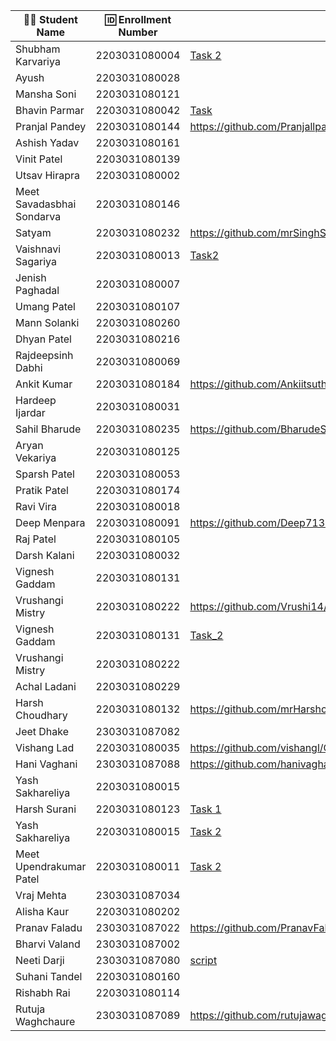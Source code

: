 | 👩‍🎓 Student Name | 🆔 Enrollment Number | Task 2 Script | GitHub Repo |
|-----------------|-------------------|------------|-------------|
| Shubham Karvariya | 2203031080004 | [Task 2](https://github.com/5hubhm/OpenTalkJS/blob/main/index.js) | [Github](https://github.com/5hubhm/OpenTalkJS) |
| Ayush | 2203031080028 | | |
| Mansha Soni | 2203031080121 | | |
| Bhavin Parmar | 2203031080042 | [Task](https://github.com/bhavinSOL/OpenTalkJS/blob/main/index.js) | [GitHub](https://github.com/bhavinSOL/OpenTalkJS) |
| Pranjal Pandey | 2203031080144 | https://github.com/Pranjallpandey1504/OpenTalkJS/blob/main/script.js | https://github.com/Pranjallpandey1504/OpenTalkJS/tree/main |
| Ashish Yadav | 2203031080161 | | |
| Vinit Patel | 2203031080139 | | |
| Utsav Hirapra | 2203031080002 | | |
| Meet Savadasbhai Sondarva | 2203031080146 | | |
| Satyam | 2203031080232 | https://github.com/mrSinghSatyam/OpenTalkJS/blob/main/main.js | https://github.com/mrSinghSatyam/OpenTalkJS/blob/main/main.js |
| Vaishnavi Sagariya | 2203031080013 | [Task2](https://github.com/sagariyavaishnavi/OpenTalkJS/blob/main/script1.js)|[GitHub](https://github.com/sagariyavaishnavi/OpenTalkJS) |
| Jenish Paghadal | 2203031080007 | | |
| Umang Patel | 2203031080107 | | |
| Mann Solanki | 2203031080260 | | |
| Dhyan Patel | 2203031080216 | | |
| Rajdeepsinh Dabhi | 2203031080069 | | |
| Ankit Kumar | 2203031080184 | https://github.com/Ankiitsuthar/OpenTalkJS/blob/main/task2.js | https://github.com/Ankiitsuthar/OpenTalkJS |
| Hardeep Ijardar | 2203031080031 | | |
| Sahil Bharude | 2203031080235 | https://github.com/BharudeSahil/OpenTalkJS/blob/main/task2.js | https://github.com/BharudeSahil/OpenTalkJS |
| Aryan Vekariya | 2203031080125 | | |
| Sparsh Patel | 2203031080053 | | |
| Pratik Patel | 2203031080174 | | |
| Ravi Vira | 2203031080018 | | |
| Deep Menpara | 2203031080091 | https://github.com/Deep7133/OPENTALKJS/blob/main/script.js | https://github.com/Deep7133/OPENTALKJS |
| Raj Patel | 2203031080105 | | |
| Darsh Kalani | 2203031080032 | | |
| Vignesh Gaddam | 2203031080131 | | |
| Vrushangi Mistry | 2203031080222 | https://github.com/Vrushi14/OpenTalkJS/blob/main/main.js | https://github.com/Vrushi14/OpenTalkJS |
| Vignesh Gaddam | 2203031080131 | [Task_2](https://github.com/mrvigneshgaddam/OpenTalkJS/blob/main/main.js) | [GitHub](https://github.com/mrvigneshgaddam/OpenTalkJS) |
| Vrushangi Mistry | 2203031080222 | | |
| Achal Ladani | 2203031080229 | | |
| Harsh Choudhary | 2203031080132 | https://github.com/mrHarshchoudhary/OpenTalkJS/blob/main/second.js | https://github.com/mrHarshchoudhary/OpenTalkJS |
| Jeet Dhake | 2303031087082 | | |
| Vishang Lad | 2203031080035 | https://github.com/vishangl/OpenTalkJS/blob/main/script1.js | https://github.com/vishangl/OpenTalkJS |
| Hani Vaghani | 2303031087088 | https://github.com/hanivaghani/OpenTalkJS/blob/main/script.js | https://github.com/hanivaghani/OpenTalkJS/tree/main |
| Yash Sakhareliya | 2203031080015 | | |
| Harsh Surani | 2203031080123 | [Task 1](https://github.com/suraniharsh/GenAI/blob/main/Task_1.md) | [GenAI](https://github.com/suraniharsh/GenAI) |
| Yash Sakhareliya | 2203031080015 | [Task 2](https://github.com/YashSakhareliya/OpenTalkJS/blob/main/index.js) | [Github](https://github.com/YashSakhareliya/OpenTalkJS/) |
| Meet Upendrakumar Patel | 2203031080011 | [Task 2](https://github.com/MeetPatel54/OpenTalkJS/blob/main/script.js) | [GitHub](https://github.com/MeetPatel54/OpenTalkJS) |
| Vraj Mehta | 2303031087034 | | |
| Alisha Kaur | 2203031080202 | | |
| Pranav Faladu | 2303031087022 | https://github.com/PranavFaladu/OpenTalkJS/blob/main/script.js | https://github.com/PranavFaladu/OpenTalkJS |
| Bharvi Valand | 2303031087002 | | |
| Neeti Darji | 2303031087080 | [script](https://github.com/Neetidarji/OpenTalkJS/blob/main/script.js) | [github](https://github.com/Neetidarji/OpenTalkJS) |
| Suhani Tandel | 2203031080160 | | |
| Rishabh Rai | 2203031080114 | | |
| Rutuja Waghchaure | 2303031087089 | https://github.com/rutujawaghchaure/OpenTalkJS/blob/main/script.js | https://github.com/rutujawaghchaure/OpenTalkJS/tree/main |
